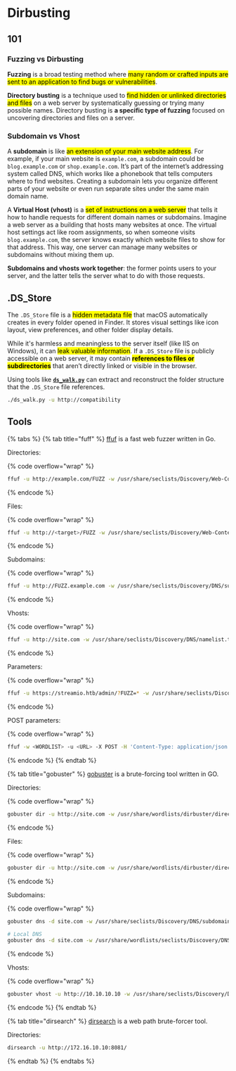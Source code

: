 # Dirbusting

## 101

### Fuzzing vs Dirbusting

**Fuzzing** is a broad testing method where <mark style="background-color:yellow;">many random or crafted inputs are sent to an application to find bugs or vulnerabilities</mark>.&#x20;

**Directory busting** is a technique used to <mark style="background-color:yellow;">find hidden or unlinked directories and files</mark> on a web server by systematically guessing or trying many possible names. Directory busting is **a specific type of fuzzing** focused on uncovering directories and files on a server.

### Subdomain vs Vhost

A **subdomain** is like <mark style="background-color:yellow;">an extension of your main website address</mark>. For example, if your main website is `example.com`, a subdomain could be `blog.example.com` or `shop.example.com`. It’s part of the internet’s addressing system called DNS, which works like a phonebook that tells computers where to find websites. Creating a subdomain lets you organize different parts of your website or even run separate sites under the same main domain name.

A **Virtual Host (vhost)** is a <mark style="background-color:yellow;">set of instructions on a web server</mark> that tells it how to handle requests for different domain names or subdomains. Imagine a web server as a building that hosts many websites at once. The virtual host settings act like room assignments, so when someone visits `blog.example.com`, the server knows exactly which website files to show for that address. This way, one server can manage many websites or subdomains without mixing them up.

**Subdomains and vhosts work together**: the former points users to your server, and the latter tells the server what to do with those requests.

## .DS\_Store

The `.DS_Store` file is a <mark style="background-color:yellow;">hidden metadata file</mark> that macOS automatically creates in every folder opened in Finder. It stores visual settings like icon layout, view preferences, and other folder display details.

While it's harmless and meaningless to the server itself (like IIS on Windows), it can <mark style="background-color:yellow;">leak valuable information</mark>. If a `.DS_Store` file is publicly accessible on a web server, it may contain <mark style="background-color:yellow;">**references to files or subdirectories**</mark> that aren’t directly linked or visible in the browser.

Using tools like [**`ds_walk.py`**](https://github.com/Keramas/DS_Walk) can extract and reconstruct the folder structure that the `.DS_Store` file references.

```bash
./ds_walk.py -u http://compatibility
```

## Tools

{% tabs %}
{% tab title="fuff" %}
[ffuf](https://github.com/ffuf/ffuf) is a fast web fuzzer written in Go.

Directories:

{% code overflow="wrap" %}
```bash
ffuf -u http://example.com/FUZZ -w /usr/share/seclists/Discovery/Web-Content/directory-list-2.3-medium.txt -ac -c -ic -recursion -recursion-depth 3
```
{% endcode %}

Files:

{% code overflow="wrap" %}
```bash
ffuf -u http://<target>/FUZZ -w /usr/share/seclists/Discovery/Web-Content/raft-medium-files.txt -ic -c -ac -e .php,.txt,.aspx
```
{% endcode %}

Subdomains:

{% code overflow="wrap" %}
```bash
ffuf -u http://FUZZ.example.com -w /usr/share/seclists/Discovery/DNS/subdomains-top1million-20000.txt -ac -c -ic
```
{% endcode %}

Vhosts:

{% code overflow="wrap" %}
```bash
ffuf -u http://site.com -w /usr/share/seclists/Discovery/DNS/namelist.txt -H "HOST: FUZZ.site.com" -ac -c -ic
```
{% endcode %}

Parameters:

{% code overflow="wrap" %}
```bash
ffuf -u https://streamio.htb/admin/?FUZZ=* -w /usr/share/seclists/Discovery/Web-Content/burp-parameter-names.txt -ic -c -ac -k -H 'Cookie: PHPSESSID=l5l8ad3k06f2h9493eqgtn9ppb'
```
{% endcode %}

POST parameters:

{% code overflow="wrap" %}
```bash
ffuf -w <WORDLIST> -u <URL> -X POST -H 'Content-Type: application/json' -d '{"uid":"FUZZ"}'
```
{% endcode %}
{% endtab %}

{% tab title="gobuster" %}
[gobuster](https://github.com/OJ/gobuster) is a brute-forcing tool written in GO.



Directories:

{% code overflow="wrap" %}
```bash
gobuster dir -u http://site.com -w /usr/share/wordlists/dirbuster/directory-list-2.3-medium.txt
```
{% endcode %}

Files:

{% code overflow="wrap" %}
```bash
gobuster dir -u http://site.com -w /usr/share/wordlists/dirbuster/directory-list-2.3-medium.txt -x .aspx,.html,.php,.txt,.jsp
```
{% endcode %}

Subdomains:

{% code overflow="wrap" %}
```bash
gobuster dns -d site.com -w /usr/share/seclists/Discovery/DNS/subdomains-top1million-20000.txt -i

# Local DNS
gobuster dns -d site.com -w /usr/share/wordlists/seclists/Discovery/DNS/subdomains-top1million-20000.txt -r 10.10.10.10:53 -i
```
{% endcode %}

Vhosts:

{% code overflow="wrap" %}
```bash
gobuster vhost -u http://10.10.10.10 -w /usr/share/seclists/Discovery/DNS/subdomains-top1million-20000.txt --append-domain
```
{% endcode %}
{% endtab %}

{% tab title="dirsearch" %}
[dirsearch](https://github.com/maurosoria/dirsearch) is a web path brute-forcer tool.

Directories:

```bash
dirsearch -u http://172.16.10.10:8081/
```
{% endtab %}
{% endtabs %}
